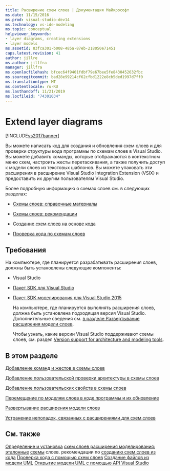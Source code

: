 ```yaml
---
title: Расширение схем слоев | Документация Майкрософт
ms.date: 11/15/2016
ms.prod: visual-studio-dev14
ms.technology: vs-ide-modeling
ms.topic: conceptual
helpviewer_keywords:
- layer diagrams, creating extensions
- layer models
ms.assetid: 83fca301-b008-485a-87eb-218050e71451
caps.latest.revision: 41
author: jillre
ms.author: jillfra
manager: jillfra
ms.openlocfilehash: bfcec64f9401fdbf79e67bee5fe8430452632fbc
ms.sourcegitcommit: bad28e99214cf62cfbd1222e8cb5ded1997d7ff0
ms.translationtype: MT
ms.contentlocale: ru-RU
ms.lasthandoff: 11/21/2019
ms.locfileid: "74301034"
---
```

# <a name="extend-layer-diagrams"></a>Extend layer diagrams
[!INCLUDE[vs2017banner](../includes/vs2017banner.md)]

Вы можете написать код для создания и обновления схем слоев и для проверки структуры кода программы по схемам слоев в Visual Studio. Вы можете добавить команды, которые отображаются в контекстном меню схем, настроить жесты перетаскивания, а также получить доступ к модели слоев из текстовых шаблонов. Вы можете упаковать эти расширения в расширение Visual Studio Integration Extension (VSIX) и предоставить их другим пользователям Visual Studio.

 Более подробную информацию о схемах слоев см. в следующих разделах:

- [Схемы слоев: справочные материалы](../modeling/layer-diagrams-reference.md)

- [Схемы слоев: рекомендации](../modeling/layer-diagrams-guidelines.md)

- [Создание схем слоев на основе кода](../modeling/create-layer-diagrams-from-your-code.md)

- [Проверка кода по схемам слоев](../modeling/validate-code-with-layer-diagrams.md)

## <a name="prereqs"></a> Требования
 На компьютере, где планируется разрабатывать расширения слоев, должны быть установлены следующие компоненты:

- Visual Studio

- [Пакет SDK для Visual Studio](../extensibility/visual-studio-sdk.md)

- [Пакет SDK моделирования для Visual Studio 2015](https://www.microsoft.com/download/details.aspx?id=48148)

  На компьютере, где планируется выполнять расширения слоев, должна быть установлена подходящая версия Visual Studio. Дополнительные сведения см. [в разделе Развертывание расширения модели слоев](../modeling/deploy-a-layer-model-extension.md).

  Чтобы узнать, какие версии Visual Studio поддерживают схемы слоев, см. раздел [Version support for architecture and modeling tools](../modeling/what-s-new-for-design-in-visual-studio.md#VersionSupport).

## <a name="in-this-section"></a>В этом разделе
 [Добавление команд и жестов в схемы слоев](../modeling/add-commands-and-gestures-to-layer-diagrams.md)

 [Добавление пользовательской проверки архитектуры в схемы слоев](../modeling/add-custom-architecture-validation-to-layer-diagrams.md)

 [Добавление пользовательских свойств в схемы слоев](../modeling/add-custom-properties-to-layer-diagrams.md)

 [Перемещение по моделям слоев в коде программы и их обновление](../modeling/navigate-and-update-layer-models-in-program-code.md)

 [Развертывание расширения модели слоев](../modeling/deploy-a-layer-model-extension.md)

 [Устранение неполадок, связанных с расширениями для схем слоев](../modeling/troubleshoot-extensions-for-layer-diagrams.md)

## <a name="see-also"></a>См. также
 [Определение и установка](../modeling/define-and-install-a-modeling-extension.md) [схем слоев расширения моделирования: эталонные](../modeling/layer-diagrams-reference.md) [схемы](../modeling/layer-diagrams-guidelines.md) слоев. рекомендации по [созданию схем слоев из кода](../modeling/create-layer-diagrams-from-your-code.md) [Проверка кода с помощью схем слоев](../modeling/validate-code-with-layer-diagrams.md) [Создание файлов из модели UML](../modeling/generate-files-from-a-uml-model.md) [Открытие модели UML с помощью API Visual Studio](../modeling/open-a-uml-model-by-using-the-visual-studio-api.md)
